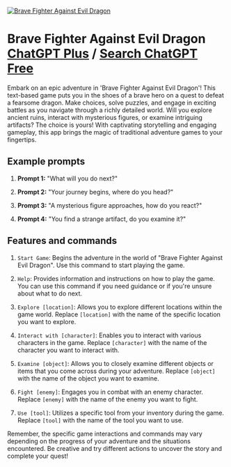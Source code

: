 
[![Brave Fighter Against Evil Dragon](https://files.oaiusercontent.com/file-ixAXpiM8Noo6BJ5KaAWn5ZH9?se=2123-10-17T11%3A04%3A00Z&sp=r&sv=2021-08-06&sr=b&rscc=max-age%3D31536000%2C%20immutable&rscd=attachment%3B%20filename%3D03da3609-f680-4bbb-a68a-8124b84fa10f.png&sig=zN0FGL3S5twWEZId%2BeH8ncQAga0r7n1o3nyo%2BiKKivU%3D)](https://chat.openai.com/g/g-7ydMe8Vhd-brave-fighter-against-evil-dragon)

# Brave Fighter Against Evil Dragon [ChatGPT Plus](https://chat.openai.com/g/g-7ydMe8Vhd-brave-fighter-against-evil-dragon) / [Search ChatGPT Free](https://gptcall.net/index.html#/?search=Brave%20Fighter%20Against%20Evil%20Dragon)

Embark on an epic adventure in 'Brave Fighter Against Evil Dragon'! This text-based game puts you in the shoes of a brave hero on a quest to defeat a fearsome dragon. Make choices, solve puzzles, and engage in exciting battles as you navigate through a richly detailed world. Will you explore ancient ruins, interact with mysterious figures, or examine intriguing artifacts? The choice is yours! With captivating storytelling and engaging gameplay, this app brings the magic of traditional adventure games to your fingertips.

## Example prompts

1. **Prompt 1:** "What will you do next?"

2. **Prompt 2:** "Your journey begins, where do you head?"

3. **Prompt 3:** "A mysterious figure approaches, how do you react?"

4. **Prompt 4:** "You find a strange artifact, do you examine it?"

## Features and commands

1. `Start Game`: Begins the adventure in the world of "Brave Fighter Against Evil Dragon". Use this command to start playing the game.

2. `Help`: Provides information and instructions on how to play the game. You can use this command if you need guidance or if you're unsure about what to do next.

3. `Explore [location]`: Allows you to explore different locations within the game world. Replace `[location]` with the name of the specific location you want to explore.

4. `Interact with [character]`: Enables you to interact with various characters in the game. Replace `[character]` with the name of the character you want to interact with.

5. `Examine [object]`: Allows you to closely examine different objects or items that you come across during your adventure. Replace `[object]` with the name of the object you want to examine.

6. `Fight [enemy]`: Engages you in combat with an enemy character. Replace `[enemy]` with the name of the enemy you want to fight.

7. `Use [tool]`: Utilizes a specific tool from your inventory during the game. Replace `[tool]` with the name of the tool you want to use.

Remember, the specific game interactions and commands may vary depending on the progress of your adventure and the situations encountered. Be creative and try different actions to uncover the story and complete your quest!


